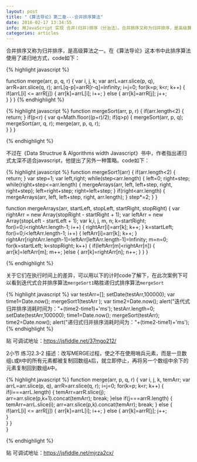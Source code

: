 ```yaml
---
layout: post
title: "《算法导论》第二章---合并排序算法"
date: 2016-02-17 13:34:55 
info: 用JavaScript 实现 合并(归并)排序（分治法）。合并排序又称为归并排序，是高级算法之一。在《算法导论》这本书中此排序算法使用了递归地方式
categories: articles
---
```


合并排序又称为归并排序，是高级算法之一。在《算法导论》这本书中此排序算法使用了递归地方式，code如下：

{% highlight javascript %}

function merge(arr, p, q, r) {
    var i, j, k;
    var arrL=arr.slice(p, q), arrR=arr.slice(q, r);
    arrL[q-p]=arrR[r-q]=Infinity;
    i=j=0;
    for(k=p; k<r; k++) {
        if(arrL[i] <= arrR[j]) {
            arr[k]=arrL[i];
            i++;
        } else {
            arr[k]=arrR[j];
            j++;       
        }
    }
}
{% endhighlight %}

{% highlight javascript %}
function mergeSort(arr, p, r) {
    if(arr.length<2) {
        return;
    }
    if(p<r) {
        var q=Math.floor((p+r)/2);
        if(q>p) {
            mergeSort(arr, p, q);
            mergeSort(arr, q, r); 
            merge(arr, p, q, r);                   
        }
    }
}

{% endhighlight %}

不过在《Data Structrue & Algorithms width Javascript》书中，作者指出递归式太深不适合javascript，他提出了另外一种策略。code如下：

{% highlight javascript %}
function mergeSort1(arr) {
    if(arr.length<2) {
        return;
    }
    var step=1;
    var left,right;
    while(step<arr.length) {
        left=0;
        right=step;
        while(right+step<=arr.length) {
            mergeArrays(arr, left, left+step, right, right+step);
            left=right+step;
            right=left+step;
        }
        if(right<arr.length) {
            mergeArrays(arr, left, left+step, right, arr.length);
        }
        step*=2;
    }
}

function mergeArrays(arr, startLeft, stopLeft, startRight, stopRight) {
   var rightArr = new Array(stopRight - startRight + 1);
   var leftArr = new Array(stopLeft - startLeft + 1);
    var k,i, j, m, n;
    k=startRight;
    for(i=0;i<rightArr.length-1; i++) {
        rightArr[i]=arr[k];
        k++;
    }
    k=startLeft;
    for(i=0;i<leftArr.length-1; i++) {
        leftArr[i]=arr[k];
        k++;
    }
    rightArr[rightArr.length-1]=leftArr[leftArr.length-1]=Infinity;
    m=n=0;
    for(k=startLeft; k<stopRight; k++) {
        if(leftArr[m]<rightArr[n]) {
            arr[k]=leftArr[m];
            m++;
        }else {
            arr[k]=rightArr[n];
            n++;
        }
    }
}

{% endhighlight %}

关于它们在执行时间上的差异，可以用以下的计时code了解下，在此次案例下可以看到迭代式合并排序算法`mergeSort1`略胜递归式排序算法`mergeSort`

{% highlight javascript %}
var testArr=[];
setDate(testArr,100000);
var time1=Date.now();
mergeSort1(testArr );
var time2=Date.now();
alert("迭代式归并排序消耗时间为："+(time2-time1)+'ms');
testArr.length=0;
setDate(testArr,100000);
time1=Date.now();
mergeSort(testArr);
time2=Date.now();
alert("递归式归并排序消耗时间为："+(time2-time1)+'ms');
{% endhighlight %}

贴 可调试地址：<a href="https://jsfiddle.net/37mgo212/" target="_blank">https://jsfiddle.net/37mgo212/</a>

2小节 练习2.3-2
描述：改写MERGE过程，使之不在使用哨兵元素，而是一旦数组`L`或`R`中的所有元素都被复制回数组`A`后，就立即停止，再将另一个数组中余下的元素复制回到数组`A`中。

{% highlight javascript %}
function merge(arr, p, q, r) {
    var i, j, k, temArr;
    var arrL=arr.slice(p, q), arrR=arr.slice(q, r);
    i=j=0;
    for(k=p; k<r; k++) {
        if(i===arrL.length) {
            temArr=arrR.slice(j);
            arr=arr.slice(p,k+1).concat(temArr);
            break;
        }else if(j===arrR.length) {
            temArr=arrL.slice(i);
            arr=arr.slice(p,k).concat(temArr); 
            break;
        } else {
            if(arrL[i] <= arrR[j]) {
                arr[k]=arrL[i];
                i++;
            } else {
                arr[k]=arrR[j];
                j++;       
            }    
        }
    }    
}

{% endhighlight %}

贴 可调试地址：<a href="https://jsfiddle.net/mjrza2cx/" target="_blank">https://jsfiddle.net/mjrza2cx/</a>


